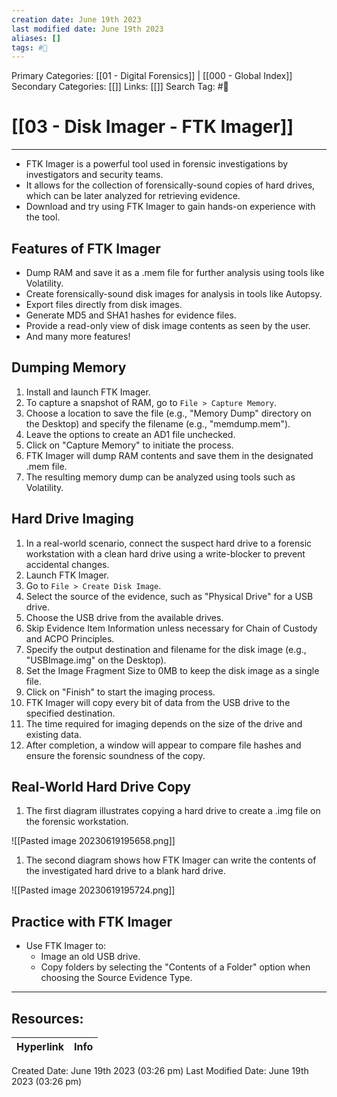 ```yaml
---
creation date: June 19th 2023
last modified date: June 19th 2023
aliases: []
tags: #📖
---
```


Primary Categories: [[01 - Digital Forensics]] | [[000 - Global Index]] 
Secondary Categories: [[]] 
Links: [[]] 
Search Tag: #📖  

# [[03 - Disk Imager - FTK Imager]]  
---

- FTK Imager is a powerful tool used in forensic investigations by investigators and security teams.
- It allows for the collection of forensically-sound copies of hard drives, which can be later analyzed for retrieving evidence.
- Download and try using FTK Imager to gain hands-on experience with the tool.

## Features of FTK Imager

- Dump RAM and save it as a .mem file for further analysis using tools like Volatility.
- Create forensically-sound disk images for analysis in tools like Autopsy.
- Export files directly from disk images.
- Generate MD5 and SHA1 hashes for evidence files.
- Provide a read-only view of disk image contents as seen by the user.
- And many more features!

## Dumping Memory

1. Install and launch FTK Imager.
2. To capture a snapshot of RAM, go to `File > Capture Memory`.
3. Choose a location to save the file (e.g., "Memory Dump" directory on the Desktop) and specify the filename (e.g., "memdump.mem").
4. Leave the options to create an AD1 file unchecked.
5. Click on "Capture Memory" to initiate the process.
6. FTK Imager will dump RAM contents and save them in the designated .mem file.
7. The resulting memory dump can be analyzed using tools such as Volatility.

## Hard Drive Imaging

1. In a real-world scenario, connect the suspect hard drive to a forensic workstation with a clean hard drive using a write-blocker to prevent accidental changes.
2. Launch FTK Imager.
3. Go to `File > Create Disk Image`.
4. Select the source of the evidence, such as "Physical Drive" for a USB drive.
5. Choose the USB drive from the available drives.
6. Skip Evidence Item Information unless necessary for Chain of Custody and ACPO Principles.
7. Specify the output destination and filename for the disk image (e.g., "USBImage.img" on the Desktop).
8. Set the Image Fragment Size to 0MB to keep the disk image as a single file.
9. Click on "Finish" to start the imaging process.
10. FTK Imager will copy every bit of data from the USB drive to the specified destination.
11. The time required for imaging depends on the size of the drive and existing data.
12. After completion, a window will appear to compare file hashes and ensure the forensic soundness of the copy.

## Real-World Hard Drive Copy

1. The first diagram illustrates copying a hard drive to create a .img file on the forensic workstation.

![[Pasted image 20230619195658.png]]

1. The second diagram shows how FTK Imager can write the contents of the investigated hard drive to a blank hard drive.

![[Pasted image 20230619195724.png]]

## Practice with FTK Imager

- Use FTK Imager to:
  - Image an old USB drive.
  - Copy folders by selecting the "Contents of a Folder" option when choosing the Source Evidence Type.


___

## Resources:

| Hyperlink | Info |
| --------- | ---- |


Created Date: June 19th 2023 (03:26 pm) 
Last Modified Date: June 19th 2023 (03:26 pm)
